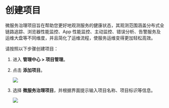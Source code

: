 # 创建项目

微服务治理项目旨在帮助您更好地观测服务的健康状态，其观测范围涵盖分布式全链路追踪、浏览器性能监控、App 性能监控、主动监控、错误分析、告警服务及运维大盘等不同维度，并且简化了运维流程，使服务运维变得更加轻松高效。

请按照以下步骤创建项目：

1. 进入 **管理中心 > 项目管理**。

2. 点击 **添加项目**。

   ![](https://terminus-paas.oss-cn-hangzhou.aliyuncs.com/paas-doc/2021/08/18/9c0754ff-0be7-4a30-84b9-d7fc22aa1fa8.png)

3. 选择 **微服务治理项目**，并根据界面提示输入项目名称、项目标识等信息。

   ![](https://terminus-paas.oss-cn-hangzhou.aliyuncs.com/paas-doc/2021/08/18/241bb07e-e297-4996-a612-7b79c71d695c.png)

